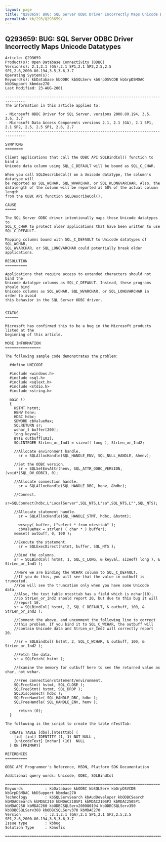 ```yaml
---
layout: page
title: "Q293659: BUG: SQL Server ODBC Driver Incorrectly Maps Unicode Datatypes"
permalink: kb/293/Q293659/
---
```


## Q293659: BUG: SQL Server ODBC Driver Incorrectly Maps Unicode Datatypes

	Article: Q293659
	Product(s): Open Database Connectivity (ODBC)
	Version(s): 2.1,2.1 (GA),2.1 SP1,2.1 SP2,2.5,2.5 SP1,2.6,2000.80.194,3.5,3.6,3.7
	Operating System(s): 
	Keyword(s): kbDatabase kbODBC kbSQLServ kbGrpDSVCDB kbGrpDSMDAC kbDSupport kbmdac270
	Last Modified: 23-AUG-2001
	
	-------------------------------------------------------------------------------
	The information in this article applies to:
	
	- Microsoft ODBC Driver for SQL Server, versions 2000.80.194, 3.5, 3.6, 3.7 
	- Microsoft Data Access Components versions 2.1, 2.1 (GA), 2.1 SP1, 2.1 SP2, 2.5, 2.5 SP1, 2.6, 2.7 
	-------------------------------------------------------------------------------
	
	SYMPTOMS
	========
	
	Client applications that call the ODBC API SQLBindCol() function to bind a
	Unicode data column using SQL_C_DEFAULT will be bound as SQL_C_CHAR.
	
	When you call SQLDescribeCol() on a Unicode datatype, the column's datatype will
	be reported as SQL_WCHAR, SQL_WVARCHAR, or SQL_WLONGVARCHAR. Also, the
	datalength of the column will be reported at 50% of the actual column length
	from the ODBC API function SQLDescribeCol().
	
	CAUSE
	=====
	
	The SQL Server ODBC driver intentionally maps these Unicode datatypes to
	SQL_C_CHAR to protect older applications that have been written to use
	SQL_C_DEFAULT.
	
	Mapping columns bound with SQL_C_DEFAULT to Unicode datatypes of SQL_WCHAR,
	SQL_WVARCHAR, or SQL_LONGVARCHAR could potentially break older applications.
	
	RESOLUTION
	==========
	
	Applications that require access to extended characters should not bind the
	Unicode datatype columns as SQL_C_DEFAULT. Instead, these programs should bind
	Unicode columns as SQL_WCHAR, SQL_WVARCHAR, or SQL_LONGVARCHAR in order to avoid
	this behavior in the SQL Server ODBC driver.
	
	
	STATUS
	======
	
	Microsoft has confirmed this to be a bug in the Microsoft products listed at the
	beginning of this article.
	
	MORE INFORMATION
	================
	
	The following sample code demonstrates the problem:
	
	  #define UNICODE
	
	  #include <windows.h>
	  #include <sql.h>
	  #include <sqlext.h>
	  #include <stdio.h>
	  #include <string.h>
	
	  main ()
	  {
	  	HSTMT hstmt;
	  	HENV henv;
	  	HDBC hdbc;
	  	SDWORD cbValueMax;
	  	SQLRETURN sr;
	  	wchar_t buffer[200];
	  	long keyval;
	  	BYTE outbuff[102];
	  	SQLINTEGER StrLen_or_Ind1 = sizeof( long ), StrLen_or_Ind2;
	
	  	//Allocate environment handle.
	      sr = SQLAllocHandle(SQL_HANDLE_ENV, SQL_NULL_HANDLE, &henv);
	
	  	//Set the ODBC version.
	      sr = SQLSetEnvAttr(henv, SQL_ATTR_ODBC_VERSION, (void*)SQL_OV_ODBC3, 0);
	
	  	//Allocate connection handle.
	      sr = SQLAllocHandle(SQL_HANDLE_DBC, henv, &hdbc); 
	
	  	//Connect.
	      sr=SQLConnect(hdbc,L"LocalServer",SQL_NTS,L"sa",SQL_NTS,L"",SQL_NTS);
	
	  	//Allocate statement handle.
	      sr = SQLAllocHandle(SQL_HANDLE_STMT, hdbc, &hstmt);
	
	      wcscpy( buffer, L"select * from ntesttab" );
	      cbValueMax = strlen( ( char * ) buffer);
	  	memset( outbuff, 0, 100 );
	      
	  	//Execute the statement.
	      sr = SQLExecDirect(hstmt, buffer, SQL_NTS );
	
	  	//Bind the columns.
	  	sr = SQLBindCol( hstmt, 1, SQL_C_LONG, & keyval, sizeof( long ), & StrLen_or_Ind1 );
	
	  	//Here we are binding the WCHAR column to SQL_C_DEFAULT. 
	  	//If you do this, you will see that the value in outbuff is truncated. 
	  	//You will see the truncation only when you have some Unicode data.
	  	//Also, the test table ntesttab has a field which is nchar(10). 
	  	//So StrLen_or_Ind2 should report 20, but due to this bug it will 
	  	//report 10.
	  	sr = SQLBindCol( hstmt, 2, SQL_C_DEFAULT, & outbuff, 100, & StrLen_or_Ind2 );
	
	  	//Comment the above, and uncomment the following line to correct 
	  	//this problem. If you bind it to SQL_C_WCHAR, the outbuff will 
	  	//contain Unicode data and StrLen_or_Ind2 will correctly report 20.
	
	  	//sr = SQLBindCol( hstmt, 2, SQL_C_WCHAR, & outbuff, 100, & StrLen_or_Ind2 );
	
	  	//Fetch the data.
	  	sr = SQLFetch( hstmt );
	
	  	//Examine the memory for outbuff here to see the returned value as char, not wchar.
	
	  	//Free connection/statement/environment.
	  	SQLFreeStmt( hstmt, SQL_CLOSE );
	  	SQLFreeStmt( hstmt, SQL_DROP );
	  	SQLDisconnect( hdbc );
	  	SQLFreeHandle( SQL_HANDLE_DBC, hdbc );
	  	SQLFreeHandle( SQL_HANDLE_ENV, henv );
	
	      return (0); 
	  }
	
	The following is the script to create the table nTestTab:
	
	  CREATE TABLE [dbo].[ntesttab] (
	  	[id] [int] IDENTITY (1, 1) NOT NULL ,
	  	[unicodeText] [nchar] (10)  NULL 
	  ) ON [PRIMARY]
	
	REFERENCES
	==========
	
	ODBC API Programmer's Reference, MSDN, Platform SDK Documentation
	
	Additional query words: Unicode, ODBC, SQLBindCol
	
	======================================================================
	Keywords          : kbDatabase kbODBC kbSQLServ kbGrpDSVCDB kbGrpDSMDAC kbDSupport kbmdac270 
	Technology        : kbSQLServSearch kbAudDeveloper kbODBCSearch kbMDACSearch kbMDAC210 kbMDAC210SP1 kbMDAC210SP2 kbMDAC250SP1 kbMDAC250 kbMDAC260 kbODBCSQLServ200080194 kbODBCSQLServ350 kbODBCSQLServ360 kbODBCSQLServ370 kbMDAC270
	Version           : :2.1,2.1 (GA),2.1 SP1,2.1 SP2,2.5,2.5 SP1,2.6,2000.80.194,3.5,3.6,3.7
	Issue type        : kbbug
	Solution Type     : kbnofix
	
	=============================================================================
	
